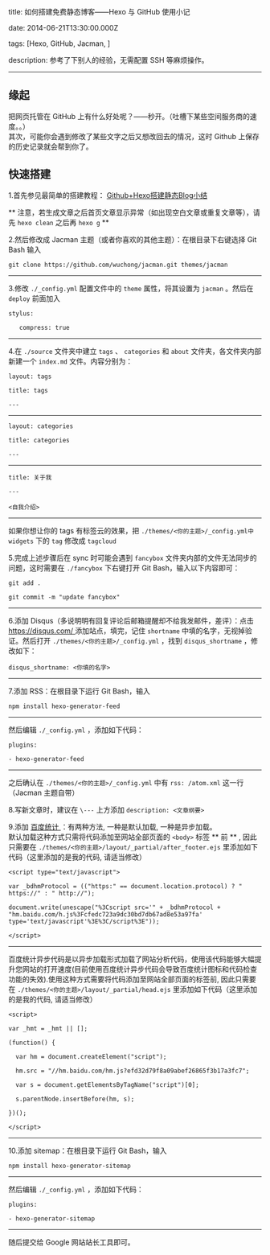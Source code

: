 title: 如何搭建免费静态博客——Hexo 与 GitHub 使用小记

date: 2014-06-21T13:30:00.000Z

tags: [Hexo, GitHub, Jacman, ]

description: 参考了下别人的经验，无需配置 SSH 等麻烦操作。

---
##  缘起 

把网页托管在 GitHub 上有什么好处呢？——秒开。（吐槽下某些空间服务商的速度。。）   
其次，可能你会遇到修改了某些文字之后又想改回去的情况，这时 Github 上保存的历史记录就会帮到你了。 

##  快速搭建 

1.首先参见最简单的搭建教程： [ Github+Hexo搭建静态Blog小结 ](http://wsgzao.github.io/post/hexo-guide/)

** 注意，若生成文章之后首页文章显示异常（如出现空白文章或重复文章等），请先 ` hexo clean ` 之后再 ` hexo g ` **

2.然后修改成 Jacman 主题（或者你喜欢的其他主题）：在根目录下右键选择 Git Bash 输入 
    
    
    git clone https://github.com/wuchong/jacman.git themes/jacman  
  
---  
  
3.修改 ` ./_config.yml ` 配置文件中的 ` theme ` 属性，将其设置为 ` jacman ` 。然后在 ` deploy ` 前面加入 
    
    
    stylus:
    
       compress: true  
  
---  
  
4.在 ` ./source ` 文件夹中建立 ` tags ` 、 ` categories ` 和 ` about ` 文件夹，各文件夹内部新建一个 ` index.md ` 文件。内容分别为： 
    
    
    layout: tags
    
    title: tags
    
    ---  
  
---  
      
    
    layout: categories
    
    title: categories
    
    ---  
  
---  
      
    
    title: 关于我
    
    ---
    
    <自我介绍>  
  
---  
  
如果你想让你的 tags 有标签云的效果，把 ` ./themes/<你的主题>/_config.yml中widgets ` 下的 ` tag ` 修改成 ` tagcloud `

5.完成上述步骤后在 sync 时可能会遇到 ` fancybox ` 文件夹内部的文件无法同步的问题，这时需要在 ` ./fancybox ` 下右键打开 Git Bash，输入以下内容即可： 
    
    
    git add .
    
    git commit -m "update fancybox"  
  
---  
  
6.添加 Disqus（多说明明有回复评论后邮箱提醒却不给我发邮件，差评）：点击 [ https://disqus.com/ ](https://disqus.com/) 添加站点，填完，记住 ` shortname ` 中填的名字，无视掉验证。然后打开 ` ./themes/<你的主题>/_config.yml ` ，找到 ` disqus_shortname ` ，修改如下： 
    
    
    disqus_shortname: <你填的名字>  
  
---  
  
7.添加 RSS：在根目录下运行 Git Bash，输入 
    
    
    npm install hexo-generator-feed  
  
---  
  
然后编辑 ` ./_config.yml ` ，添加如下代码： 
    
    
    plugins:
    
    - hexo-generator-feed  
  
---  
  
之后确认在 ` ./themes/<你的主题>/_config.yml ` 中有 ` rss: /atom.xml ` 这一行（Jacman 主题自带） 

8.写新文章时，建议在 ` \--- ` 上方添加 ` description: <文章纲要> `

9.添加 [ 百度统计 ](http://tongji.baidu.com/web/welcome/login) ：有两种方法, 一种是默认加载, 一种是异步加载。   
默认加载这种方式只需将代码添加至网站全部页面的 ` <body> ` 标签 ** 前 ** , 因此只需要在 ` ./themes/<你的主题>/layout/_partial/after_footer.ejs ` 里添加如下代码（这里添加的是我的代码, 请适当修改） 
    
    
    <script type="text/javascript">
    
    var _bdhmProtocol = (("https:" == document.location.protocol) ? " https://" : " http://");
    
    document.write(unescape("%3Cscript src='" + _bdhmProtocol + "hm.baidu.com/h.js%3Fcfedc723a9dc30bd7db67ad8e53a97fa' type='text/javascript'%3E%3C/script%3E"));
    
    </script>  
  
---  
  
百度统计异步代码是以异步加载形式加载了网站分析代码，使用该代码能够大幅提升您网站的打开速度(目前使用百度统计异步代码会导致百度统计图标和代码检查功能的失效).使用这种方式需要将代码添加至网站全部页面的标签前, 因此只需要在 ` ./themes/<你的主题>/layout/_partial/head.ejs ` 里添加如下代码（这里添加的是我的代码, 请适当修改） 
    
    
    <script>
    
    var _hmt = _hmt || [];
    
    (function() {
    
      var hm = document.createElement("script");
    
      hm.src = "//hm.baidu.com/hm.js?efd32d79f8a09abef26865f3b17a3fc7";
    
      var s = document.getElementsByTagName("script")[0]; 
    
      s.parentNode.insertBefore(hm, s);
    
    })();
    
    </script>  
  
---  
  
10.添加 sitemap：在根目录下运行 Git Bash，输入 
    
    
    npm install hexo-generator-sitemap  
  
---  
  
然后编辑 ` ./_config.yml ` ，添加如下代码： 
    
    
    plugins:
    
    - hexo-generator-sitemap  
  
---  
  
随后提交给 Google 网站站长工具即可。 
